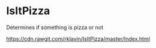 # IsItPizza
Determines if something is pizza or not

https://cdn.rawgit.com/rklavin/IsItPizza/master/Index.html
